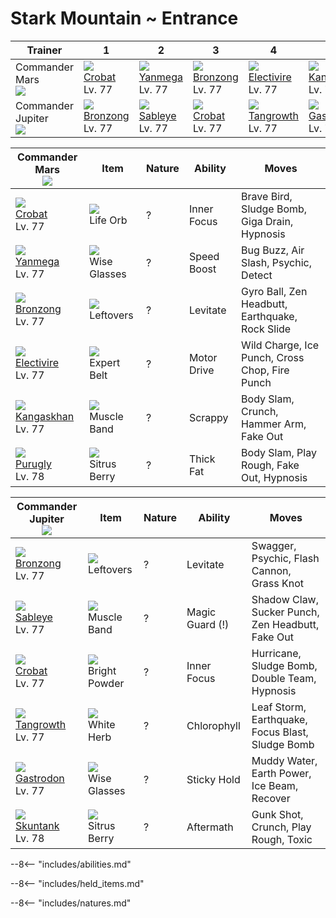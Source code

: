 # Stark Mountain ~ Entrance

Trainer                           | 1                                | 2                               | 3                                | 4                                  | 5                                  | 6
---                               | ---                              | ---                             | ---                              | ---                                | ---                                | ---
Commander Mars<br>![][mars]       | ![][169]<br>[Crobat]<br>Lv. 77   | ![][469]<br>[Yanmega]<br>Lv. 77 | ![][437]<br>[Bronzong]<br>Lv. 77 | ![][466]<br>[Electivire]<br>Lv. 77 | ![][115]<br>[Kangaskhan]<br>Lv. 77 | ![][432]<br>[Purugly]<br>Lv. 78
Commander Jupiter<br>![][jupiter] | ![][437]<br>[Bronzong]<br>Lv. 77 | ![][302]<br>[Sableye]<br>Lv. 77 | ![][169]<br>[Crobat]<br>Lv. 77   | ![][465]<br>[Tangrowth]<br>Lv. 77  | ![][423]<br>[Gastrodon]<br>Lv. 77  | ![][435]<br>[Skuntank]<br>Lv. 78

Commander Mars<br>![][mars]        | Item                              | Nature | Ability     | Moves
---                                | ---                               | ---    | ---         | ---
![][169]<br>[Crobat]<br>Lv. 77     | ![][life-orb]<br>Life Orb         | ?      | Inner Focus | Brave Bird, Sludge Bomb, Giga Drain, Hypnosis
![][469]<br>[Yanmega]<br>Lv. 77    | ![][wise-glasses]<br>Wise Glasses | ?      | Speed Boost | Bug Buzz, Air Slash, Psychic, Detect
![][437]<br>[Bronzong]<br>Lv. 77   | ![][leftovers]<br>Leftovers       | ?      | Levitate    | Gyro Ball, Zen Headbutt, Earthquake, Rock Slide
![][466]<br>[Electivire]<br>Lv. 77 | ![][expert-belt]<br>Expert Belt   | ?      | Motor Drive | Wild Charge, Ice Punch, Cross Chop, Fire Punch
![][115]<br>[Kangaskhan]<br>Lv. 77 | ![][muscle-band]<br>Muscle Band   | ?      | Scrappy     | Body Slam, Crunch, Hammer Arm, Fake Out
![][432]<br>[Purugly]<br>Lv. 78    | ![][sitrus-berry]<br>Sitrus Berry | ?      | Thick Fat   | Body Slam, Play Rough, Fake Out, Hypnosis

Commander Jupiter<br>![][jupiter] | Item                                | Nature | Ability         | Moves
---                               | ---                                 | ---    | ---             | ---
![][437]<br>[Bronzong]<br>Lv. 77  | ![][leftovers]<br>Leftovers         | ?      | Levitate        | Swagger, Psychic, Flash Cannon, Grass Knot
![][302]<br>[Sableye]<br>Lv. 77   | ![][muscle-band]<br>Muscle Band     | ?      | Magic Guard (!) | Shadow Claw, Sucker Punch, Zen Headbutt, Fake Out
![][169]<br>[Crobat]<br>Lv. 77    | ![][bright-powder]<br>Bright Powder | ?      | Inner Focus     | Hurricane, Sludge Bomb, Double Team, Hypnosis
![][465]<br>[Tangrowth]<br>Lv. 77 | ![][white-herb]<br>White Herb       | ?      | Chlorophyll     | Leaf Storm, Earthquake, Focus Blast, Sludge Bomb
![][423]<br>[Gastrodon]<br>Lv. 77 | ![][wise-glasses]<br>Wise Glasses   | ?      | Sticky Hold     | Muddy Water, Earth Power, Ice Beam, Recover
![][435]<br>[Skuntank]<br>Lv. 78  | ![][sitrus-berry]<br>Sitrus Berry   | ?      | Aftermath       | Gunk Shot, Crunch, Play Rough, Toxic

--8<-- "includes/abilities.md"

--8<-- "includes/held_items.md"

--8<-- "includes/natures.md"

[Kangaskhan]: ../../pokemon_changes/115/
[Crobat]: ../../pokemon_changes/169/
[Sableye]: ../../pokemon_changes/302/
[Gastrodon]: ../../pokemon_changes/423/
[Purugly]: ../../pokemon_changes/432/
[Skuntank]: ../../pokemon_changes/435/
[Bronzong]: ../../pokemon_changes/437/
[Tangrowth]: ../../pokemon_changes/465/
[Electivire]: ../../pokemon_changes/466/
[Yanmega]: ../../pokemon_changes/469/
[bright-powder]: ../img/items/bright-powder.png
[expert-belt]: ../img/items/expert-belt.png
[leftovers]: ../img/items/leftovers.png
[life-orb]: ../img/items/life-orb.png
[muscle-band]: ../img/items/muscle-band.png
[sitrus-berry]: ../img/items/sitrus-berry.png
[white-herb]: ../img/items/white-herb.png
[wise-glasses]: ../img/items/wise-glasses.png
[115]: ../img/pokemon/115.png
[169]: ../img/pokemon/169.png
[302]: ../img/pokemon/302.png
[423]: ../img/pokemon/423.png
[432]: ../img/pokemon/432.png
[435]: ../img/pokemon/435.png
[437]: ../img/pokemon/437.png
[465]: ../img/pokemon/465.png
[466]: ../img/pokemon/466.png
[469]: ../img/pokemon/469.png
[mars]: ../img/trainer/mars.png
[jupiter]: ../img/trainer/jupiter.png
